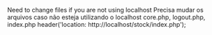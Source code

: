 Need to change files if you are not using localhost
Precisa mudar os arquivos caso não esteja utilizando o localhost
core.php, logout.php, index.php
header('location: http://localhost/stock/index.php');	
